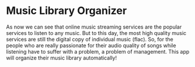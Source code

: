 # Music Library Organizer
As now we can see that online music streaming services are the popular services to listen to any music. But to this day, the most high quality music services are still the digital copy of individual music (flac). So, for the people who are really passionate for their audio quality of songs while listening have to suffer with a problem,  a problem of management. This app will organize their music library automatically!
